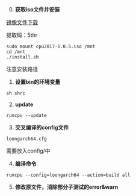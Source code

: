 

0. **获取iso文件并安装**

<a href="https://pan.baidu.com/s/1kMoMJ5Ufg5oZql4HjyacAg" rel="nofollow">镜像文件下载</a>

提取码：5thr

```
sudo mount cpu2017-1.0.5.iso /mnt
cd /mnt
./install.sh
```

注意安装路径



1. **设置bin的环境变量**

```
sh shrc
```



2. **update**

```
runcpu --update
```



3. **交叉编译的config文件**

```
loongarch64.cfg
```

需要放入config/中



4. **编译命令**

```
runcpu --config=loongarch64 --action=build all
```



5. **修改原文件，消除部分子测试的error&warn**







